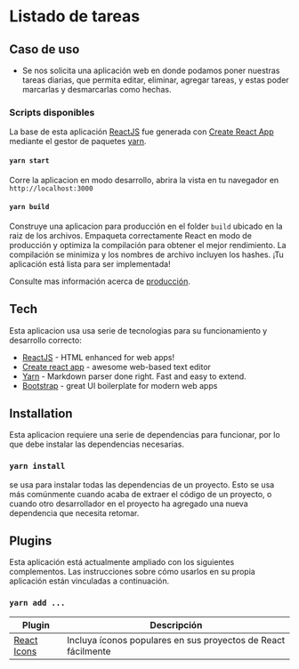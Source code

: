 # Listado de tareas

## Caso de uso

- Se nos solicita una aplicación web en donde podamos poner nuestras tareas diarias, que permita editar, eliminar, agregar tareas, y estas poder marcarlas y desmarcarlas como hechas.

### Scripts disponibles

La base de esta aplicación [ReactJS] fue generada con [Create React App] mediante el gestor de paquetes [yarn].

#### `yarn start`

Corre la aplicacion en modo desarrollo, abrira la vista en tu navegador en `http://localhost:3000`

#### `yarn build`

Construye una aplicacion para producción en el folder `build` ubicado en la raiz de los archivos.
Empaqueta correctamente React en modo de producción y optimiza la compilación para obtener el mejor rendimiento.
La compilación se minimiza y los nombres de archivo incluyen los hashes. ¡Tu aplicación está lista para ser implementada!

Consulte mas información acerca de [producción](https://facebook.github.io/create-react-app/docs/deployment).

## Tech

Esta aplicacion usa usa serie de tecnologias para su funcionamiento y desarrollo correcto:

- [ReactJS] - HTML enhanced for web apps!
- [Create react app] - awesome web-based text editor
- [Yarn] - Markdown parser done right. Fast and easy to extend.
- [Bootstrap] - great UI boilerplate for modern web apps

## Installation

Esta aplicacion requiere una serie de dependencias para funcionar, por lo que debe instalar las dependencias necesarias.

### `yarn install`

se usa para instalar todas las dependencias de un proyecto. Esto se usa más comúnmente cuando acaba de extraer el código de un proyecto, o cuando otro desarrollador en el proyecto ha agregado una nueva dependencia que necesita retomar.

## Plugins

Esta aplicación está actualmente ampliado con los siguientes complementos. Las instrucciones sobre cómo usarlos en su propia aplicación están vinculadas a continuación.

### `yarn add ...`

| Plugin        | Descripción                                                   |
| ------------- | ------------------------------------------------------------- |
| [React Icons] | Incluya íconos populares en sus proyectos de React fácilmente |

[bootstrap]: https://getbootstrap.com/
[reactjs]: https://es.reactjs.org/
[create react app]: https://facebook.github.io/create-react-app/docs/getting-started
[yarn]: https://yarnpkg.com/
[react icons]: https://react-icons.github.io/react-icons/
